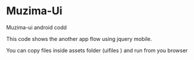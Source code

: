 Muzima-Ui
=========

Muzima-ui android codd

This code shows the another app flow using jquery mobile.

You can copy files inside assets folder (uifiles ) and run from you browser

